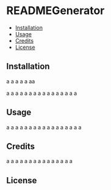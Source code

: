 # READMEGenerator


- [Installation](#installation)
- [Usage](#usage)
- [Credits](#credits)
- [License](#license)


## Installation

a
a
a
a
a
aa

a
a
a
a
a
a
a
a
a
a
a
a
a
a
a
a


## Usage


a
a
a
a
a
a
a
a
a
a
a
a
a
a
a
a
a
## Credits

a
a
a
a
a
a
a
a
a
a
a
a
a
a
a
## License
